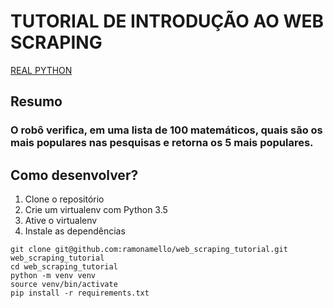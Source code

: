 # TUTORIAL DE INTRODUÇÃO AO WEB SCRAPING
[REAL PYTHON](https://realpython.com/python-web-scraping-practical-introduction/)

## Resumo
### O robô verifica, em uma lista de 100 matemáticos, quais são os mais populares nas pesquisas e retorna os 5 mais populares.

## Como desenvolver?

1. Clone o repositório
2. Crie um virtualenv com Python 3.5
3. Ative o virtualenv
4. Instale as dependências

```console
git clone git@github.com:ramonamello/web_scraping_tutorial.git web_scraping_tutorial
cd web_scraping_tutorial
python -m venv venv
source venv/bin/activate
pip install -r requirements.txt
```
